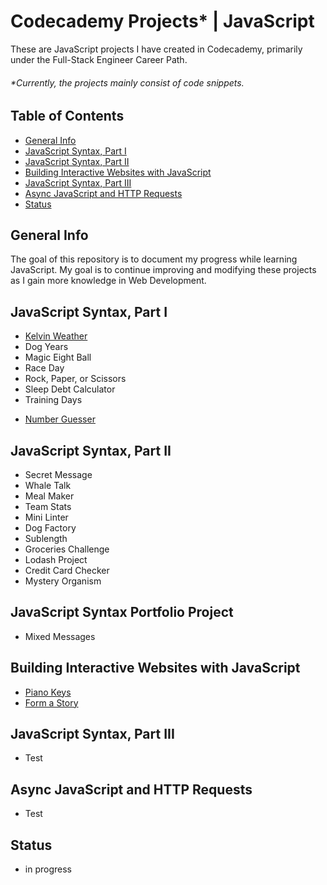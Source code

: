 # Codecademy Projects\* | JavaScript

These are JavaScript projects I have created in Codecademy, primarily under the Full-Stack Engineer Career Path.

###### \*Currently, the projects mainly consist of code snippets.

## Table of Contents

- [General Info](#general-info)
- [JavaScript Syntax, Part I](#javascript-syntax-part-i)
- [JavaScript Syntax, Part II](#javascript-syntax-part-ii)
- [Building Interactive Websites with JavaScript](#building-interactive-websites-with-javascript)
- [JavaScript Syntax, Part III](#javascript-syntax-part-iii)
- [Async JavaScript and HTTP Requests](#async-javascript-and-http-requests)
- [Status](#status)

## General Info

The goal of this repository is to document my progress while learning JavaScript. My goal is to continue improving and modifying these projects as I gain more knowledge in Web Development.

## JavaScript Syntax, Part I

- [Kelvin Weather](https://jcainuk.github.io/JavaScript-Codecademy-Projects/Kelvin%20Weather/)
- Dog Years
- Magic Eight Ball
- Race Day
- Rock, Paper, or Scissors
- Sleep Debt Calculator
- Training Days

* [Number Guesser](https://jcainuk.github.io/JavaScript-Codecademy-Projects/Number%20Guesser/)

## JavaScript Syntax, Part II

- Secret Message
- Whale Talk
- Meal Maker
- Team Stats
- Mini Linter
- Dog Factory
- Sublength
- Groceries Challenge
- Lodash Project
- Credit Card Checker
- Mystery Organism

## JavaScript Syntax Portfolio Project

- Mixed Messages

## Building Interactive Websites with JavaScript

- [Piano Keys](https://jcainuk.github.io/JavaScript-Codecademy-Projects/Piano%20Keys/)
- [Form a Story](https://jcainuk.github.io/JavaScript-Codecademy-Projects/Form%20a%20Story/)

## JavaScript Syntax, Part III

- Test

## Async JavaScript and HTTP Requests

- Test

## Status

- in progress
